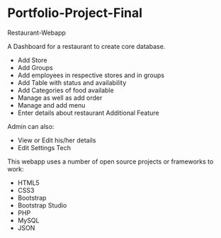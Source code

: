 # Portfolio-Project-Final
Restaurant-Webapp

A Dashboard for a restaurant to create core database.

 - Add Store
 - Add Groups
 - Add employees in respective stores and in groups
 - Add Table with status and availability
 - Add Categories of food available
 - Manage as well as add order
 - Manage and add menu
 - Enter details about restaurant
Additional Feature

Admin can also:

 - View or Edit his/her details
 - Edit Settings
Tech

This webapp uses a number of open source projects or frameworks to work:

 - HTML5
 - CSS3
 - Bootstrap
 - Bootstrap Studio
 - PHP
 - MySQL
 - JSON
